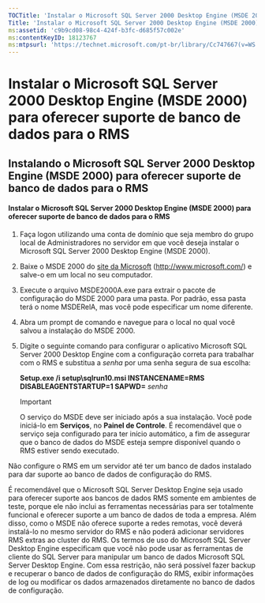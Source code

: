 ```yaml
---
TOCTitle: 'Instalar o Microsoft SQL Server 2000 Desktop Engine (MSDE 2000) para oferecer suporte de banco de dados para o RMS'
Title: 'Instalar o Microsoft SQL Server 2000 Desktop Engine (MSDE 2000) para oferecer suporte de banco de dados para o RMS'
ms:assetid: 'c9b9cd08-98c4-424f-b3fc-d685f57c002e'
ms:contentKeyID: 18123767
ms:mtpsurl: 'https://technet.microsoft.com/pt-br/library/Cc747667(v=WS.10)'
---
```


Instalar o Microsoft SQL Server 2000 Desktop Engine (MSDE 2000) para oferecer suporte de banco de dados para o RMS
==================================================================================================================

Instalando o Microsoft SQL Server 2000 Desktop Engine (MSDE 2000) para oferecer suporte de banco de dados para o RMS
--------------------------------------------------------------------------------------------------------------------

#### Instalar o Microsoft SQL Server 2000 Desktop Engine (MSDE 2000) para oferecer suporte de banco de dados para o RMS

1.  Faça logon utilizando uma conta de domínio que seja membro do grupo local de Administradores no servidor em que você deseja instalar o Microsoft SQL Server 2000 Desktop Engine (MSDE 2000).

2.  Baixe o MSDE 2000 do [site da Microsoft](http://www.microsoft.com/) (http://www.microsoft.com/) e salve-o em um local no seu computador.

3.  Execute o arquivo MSDE2000A.exe para extrair o pacote de configuração do MSDE 2000 para uma pasta. Por padrão, essa pasta terá o nome MSDERelA, mas você pode especificar um nome diferente.

4.  Abra um prompt de comando e navegue para o local no qual você salvou a instalação do MSDE 2000.

5.  Digite o seguinte comando para configurar o aplicativo Microsoft SQL Server 2000 Desktop Engine com a configuração correta para trabalhar com o RMS e substitua a *senha* por uma senha segura de sua escolha:

    **Setup.exe /i setup\\sqlrun10.msi INSTANCENAME=RMS DISABLEAGENTSTARTUP=1 SAPWD=** *senha*

    > [!Important]  
    > O serviço do MSDE deve ser iniciado após a sua instalação. Você pode iniciá-lo em **Serviços**, no **Painel de Controle**. É recomendável que o serviço seja configurado para ter início automático, a fim de assegurar que o banco de dados do MSDE esteja sempre disponível quando o RMS estiver sendo executado. 

Não configure o RMS em um servidor até ter um banco de dados instalado para dar suporte ao banco de dados de configuração do RMS.

É recomendável que o Microsoft SQL Server Desktop Engine seja usado para oferecer suporte aos bancos de dados RMS somente em ambientes de teste, porque ele não inclui as ferramentas necessárias para ser totalmente funcional e oferecer suporte a um banco de dados de toda a empresa. Além disso, como o MSDE não oferece suporte a redes remotas, você deverá instalá-lo no mesmo servidor do RMS e não poderá adicionar servidores RMS extras ao cluster do RMS. Os termos de uso do Microsoft SQL Server Desktop Engine especificam que você não pode usar as ferramentas de cliente do SQL Server para manipular um banco de dados Microsoft SQL Server Desktop Engine. Com essa restrição, não será possível fazer backup e recuperar o banco de dados de configuração do RMS, exibir informações de log ou modificar os dados armazenados diretamente no banco de dados de configuração.

